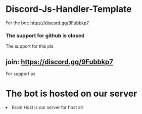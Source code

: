 # Discord-Js-Handler-Template

For the bot: https://discord.gg/9Fubbkp7

### The support for github is closed
The support for this pls
## join: https://discord.gg/9Fubbkp7
For support us


# The bot is hosted on our server
<li> Brain Host is our server for host all </li>
